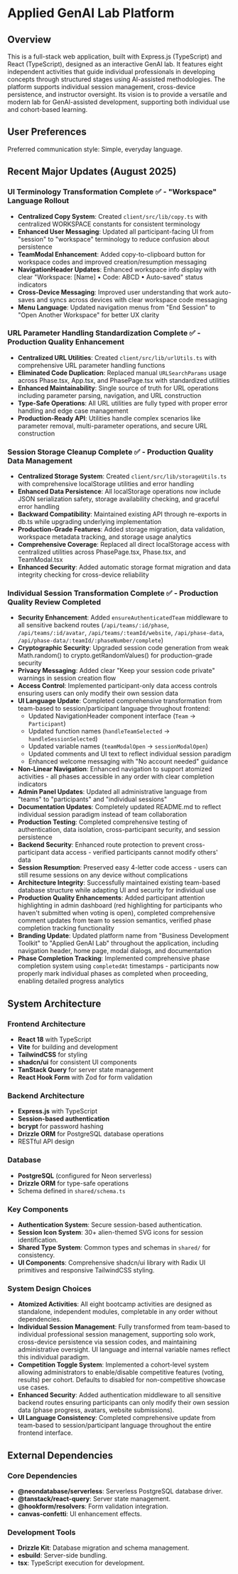 # Applied GenAI Lab Platform

## Overview

This is a full-stack web application, built with Express.js (TypeScript) and React (TypeScript), designed as an interactive GenAI lab. It features eight independent activities that guide individual professionals in developing concepts through structured stages using AI-assisted methodologies. The platform supports individual session management, cross-device persistence, and instructor oversight. Its vision is to provide a versatile and modern lab for GenAI-assisted development, supporting both individual use and cohort-based learning.

## User Preferences

Preferred communication style: Simple, everyday language.

## Recent Major Updates (August 2025)

### UI Terminology Transformation Complete ✅ - "Workspace" Language Rollout
- **Centralized Copy System**: Created `client/src/lib/copy.ts` with centralized WORKSPACE constants for consistent terminology
- **Enhanced User Messaging**: Updated all participant-facing UI from "session" to "workspace" terminology to reduce confusion about persistence
- **TeamModal Enhancement**: Added copy-to-clipboard button for workspace codes and improved creation/resumption messaging
- **NavigationHeader Updates**: Enhanced workspace info display with clear "Workspace: [Name] • Code: ABCD • Auto-saved" status indicators
- **Cross-Device Messaging**: Improved user understanding that work auto-saves and syncs across devices with clear workspace code messaging
- **Menu Language**: Updated navigation menus from "End Session" to "Open Another Workspace" for better UX clarity

### URL Parameter Handling Standardization Complete ✅ - Production Quality Enhancement
- **Centralized URL Utilities**: Created `client/src/lib/urlUtils.ts` with comprehensive URL parameter handling functions
- **Eliminated Code Duplication**: Replaced manual `URLSearchParams` usage across Phase.tsx, App.tsx, and PhasePage.tsx with standardized utilities
- **Enhanced Maintainability**: Single source of truth for URL operations including parameter parsing, navigation, and URL construction  
- **Type-Safe Operations**: All URL utilities are fully typed with proper error handling and edge case management
- **Production-Ready API**: Utilities handle complex scenarios like parameter removal, multi-parameter operations, and secure URL construction

### Session Storage Cleanup Complete ✅ - Production Quality Data Management
- **Centralized Storage System**: Created `client/src/lib/storageUtils.ts` with comprehensive localStorage utilities and error handling
- **Enhanced Data Persistence**: All localStorage operations now include JSON serialization safety, storage availability checking, and graceful error handling
- **Backward Compatibility**: Maintained existing API through re-exports in db.ts while upgrading underlying implementation
- **Production-Grade Features**: Added storage migration, data validation, workspace metadata tracking, and storage usage analytics
- **Comprehensive Coverage**: Replaced all direct localStorage access with centralized utilities across PhasePage.tsx, Phase.tsx, and TeamModal.tsx
- **Enhanced Security**: Added automatic storage format migration and data integrity checking for cross-device reliability

### Individual Session Transformation Complete ✅ - Production Quality Review Completed
- **Security Enhancement**: Added `ensureAuthenticatedTeam` middleware to all sensitive backend routes (`/api/teams/:id/phase`, `/api/teams/:id/avatar`, `/api/teams/:teamId/website`, `/api/phase-data`, `/api/phase-data/:teamId/:phaseNumber/complete`)
- **Cryptographic Security**: Upgraded session code generation from weak Math.random() to crypto.getRandomValues() for production-grade security
- **Privacy Messaging**: Added clear "Keep your session code private" warnings in session creation flow
- **Access Control**: Implemented participant-only data access controls ensuring users can only modify their own session data
- **UI Language Update**: Completed comprehensive transformation from team-based to session/participant language throughout frontend:
  - Updated NavigationHeader component interface (`Team` → `Participant`)
  - Updated function names (`handleTeamSelected` → `handleSessionSelected`)  
  - Updated variable names (`teamModalOpen` → `sessionModalOpen`)
  - Updated comments and UI text to reflect individual session paradigm
  - Enhanced welcome messaging with "No account needed" guidance
- **Non-Linear Navigation**: Enhanced navigation to support atomized activities - all phases accessible in any order with clear completion indicators
- **Admin Panel Updates**: Updated all administrative language from "teams" to "participants" and "individual sessions" 
- **Documentation Updates**: Completely updated README.md to reflect individual session paradigm instead of team collaboration
- **Production Testing**: Completed comprehensive testing of authentication, data isolation, cross-participant security, and session persistence
- **Backend Security**: Enhanced route protection to prevent cross-participant data access - verified participants cannot modify others' data
- **Session Resumption**: Preserved easy 4-letter code access - users can still resume sessions on any device without complications
- **Architecture Integrity**: Successfully maintained existing team-based database structure while adapting UI and security for individual use
- **Production Quality Enhancements**: Added participant attention highlighting in admin dashboard (red highlighting for participants who haven't submitted when voting is open), completed comprehensive comment updates from team to session semantics, verified phase completion tracking functionality
- **Branding Update**: Updated platform name from "Business Development Toolkit" to "Applied GenAI Lab" throughout the application, including navigation header, home page, modal dialogs, and documentation
- **Phase Completion Tracking**: Implemented comprehensive phase completion system using `completedAt` timestamps - participants now properly mark individual phases as completed when proceeding, enabling detailed progress analytics

## System Architecture

### Frontend Architecture
- **React 18** with TypeScript
- **Vite** for building and development
- **TailwindCSS** for styling
- **shadcn/ui** for consistent UI components
- **TanStack Query** for server state management
- **React Hook Form** with Zod for form validation

### Backend Architecture
- **Express.js** with TypeScript
- **Session-based authentication**
- **bcrypt** for password hashing
- **Drizzle ORM** for PostgreSQL database operations
- RESTful API design

### Database
- **PostgreSQL** (configured for Neon serverless)
- **Drizzle ORM** for type-safe operations
- Schema defined in `shared/schema.ts`

### Key Components
- **Authentication System**: Secure session-based authentication.
- **Session Icon System**: 30+ alien-themed SVG icons for session identification.
- **Shared Type System**: Common types and schemas in `shared/` for consistency.
- **UI Components**: Comprehensive shadcn/ui library with Radix UI primitives and responsive TailwindCSS styling.

### System Design Choices
- **Atomized Activities**: All eight bootcamp activities are designed as standalone, independent modules, completable in any order without dependencies.
- **Individual Session Management**: Fully transformed from team-based to individual professional session management, supporting solo work, cross-device persistence via session codes, and maintaining administrative oversight. UI language and internal variable names reflect this individual paradigm.
- **Competition Toggle System**: Implemented a cohort-level system allowing administrators to enable/disable competitive features (voting, results) per cohort. Defaults to disabled for non-competitive showcase use cases.
- **Enhanced Security**: Added authentication middleware to all sensitive backend routes ensuring participants can only modify their own session data (phase progress, avatars, website submissions).
- **UI Language Consistency**: Completed comprehensive update from team-based to session/participant language throughout the entire frontend interface.

## External Dependencies

### Core Dependencies
- **@neondatabase/serverless**: Serverless PostgreSQL database driver.
- **@tanstack/react-query**: Server state management.
- **@hookform/resolvers**: Form validation integration.
- **canvas-confetti**: UI enhancement effects.

### Development Tools
- **Drizzle Kit**: Database migration and schema management.
- **esbuild**: Server-side bundling.
- **tsx**: TypeScript execution for development.